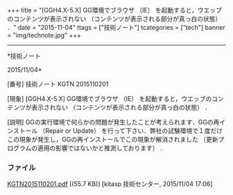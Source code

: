 ﻿+++
title = "[GGH4.X-5.X] GG環境でブラウザ （IE） を起動すると，ウエッブのコンテンツが表示されない （コンテンツが表示される部分が真っ白の状態） ．"
date = "2015-11-04"
ttags = ["技術ノート"]
tcategories = ["tech"]
banner = "img/technote.jpg"
+++

-----------------------------------------------------------------------------------------------------------------------------

*技術ノート

2015/11/04*


[番号]
技術ノート KGTN 2015110201

[現象]
[GGH4.X-5.X] GG環境でブラウザ （IE）
を起動すると，ウエッブのコンテンツが表示されない
（コンテンツが表示される部分が真っ白の状態） ．

[説明]
GGの実行環境で何らかの問題が発生したことが考えられます．GGの再インストール
（Repair or Update）
を行って下さい．弊社の試験環境で１度だけこの現象が発生し，GGの再インストールでこの現象が解消されました
（更新プログラムの適用の影響ではないかと推測しております） ．


### ファイル

 
 


[KGTN2015110201.pdf](http://techreport.kitasp.net/attachments/download/2337/KGTN2015110201.pdf)
 [(55.7 KB)] [kitasp 技術センター, 2015/11/04
17:06]


 


 

